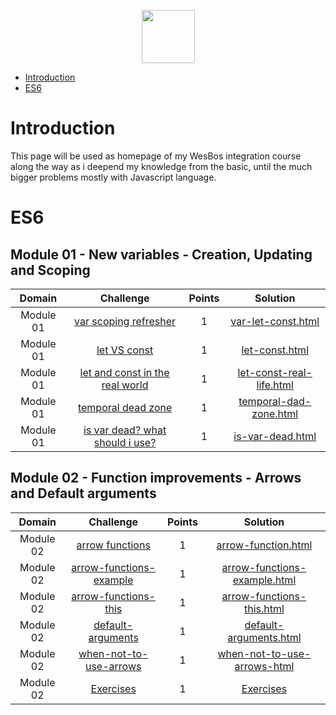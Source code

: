 
<p align="center">
    <a href="https://www.hackerrank.com/alejandro_lopez1">
        <img height=85 src="https://wesbos.com/static/46c8f12c015f9bdd7cccd17d294da646/497c6/logo.png">
    </a>
</p>

* [Introduction](#Introduction)
* [ES6](#ES6)

# Introduction

<p>
	This page will be used as homepage of my WesBos integration course along the way as i deepend my knowledge from the basic, until the much bigger problems mostly with Javascript language. 
</p>

# ES6

## Module 01 - New variables - Creation, Updating and Scoping

| Domain |                                                Challenge                                                | Points |                                                                                   Solution                                                                                  |
|:------:|:-------------------------------------------------------------------------------------------------------:|:------:|:---------------------------------------------------------------------------------------------------------------------------------------------------------------------------:|
|  Module 01  | [var scoping refresher](https://www.google.com)| 1 | [var-let-const.html](https://github.com/alpz13/JavaScript-Portfolio/blob/master/WesBos/module01/var-let-const.html) |
|  Module 01  | [let VS const](https://www.google.com) | 1 | [let-const.html](https://github.com/alpz13/JavaScript-Portfolio/blob/master/WesBos/module01/let-const.html) | 
|  Module 01  | [let and const in the real world](https://www.google.com) | 1 | [let-const-real-life.html](https://github.com/alpz13/JavaScript-Portfolio/blob/master/WesBos/module01/let-const-real-life.html) |
|  Module 01  | [temporal dead zone](https://www.google.com) | 1 | [temporal-dad-zone.html](https://github.com/alpz13/JavaScript-Portfolio/blob/master/WesBos/module01/temporal-dad-zone.html) |
|  Module 01  | [is var dead? what should i use?](https://www.google.com) | 1 | [is-var-dead.html](https://github.com/alpz13/JavaScript-Portfolio/blob/master/WesBos/module01/var-dead.html) |


## Module 02 - Function improvements - Arrows and Default arguments

| Domain |                                                Challenge                                                | Points |                                                                                   Solution                                                                                  |
|:------:|:-------------------------------------------------------------------------------------------------------:|:------:|:---------------------------------------------------------------------------------------------------------------------------------------------------------------------------:|
|  Module 02  | [arrow functions](https://www.google.com)| 1 | [arrow-function.html](https://github.com/alpz13/JavaScript-Portfolio/blob/master/WesBos/module02/arrow-function.html) | 
|  Module 02  | [arrow-functions-example](https://www.google.com) | 1 | [arrow-functions-example.html](https://github.com/alpz13/JavaScript-Portfolio/blob/master/WesBos/module02/arrow-functions-example.html) |
|  Module 02  | [arrow-functions-this](https://www.google.com) | 1 | [arrow-functions-this.html](https://github.com/alpz13/JavaScript-Portfolio/blob/master/WesBos/module02/arrow-functions-this.html) |
|  Module 02  | [default-arguments](https://www.google.com) | 1 | [default-arguments.html](https://github.com/alpz13/JavaScript-Portfolio/blob/master/WesBos/module02/default-arguments.html) | 
|  Module 02  | [when-not-to-use-arrows](https://www.google.com) | 1 | [when-not-to-use-arrows-html](https://github.com/alpz13/JavaScript-Portfolio/blob/master/WesBos/module02/when-not-to-use-arrows-html) |
|  Module 02  | [Exercises](https://github.com/alpz13/JavaScript-Portfolio/blob/master/WesBos/module02/exercises) | 1 | [Exercises](https://github.com/alpz13/JavaScript-Portfolio/blob/master/WesBos/module02/exercises) |